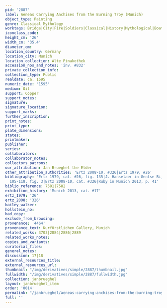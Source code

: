 ```yaml
---
pid: '2887'
label: Aeneas Carrying Anchises from the Burning Troy (Munich)
object_type: Painting
genre: Classical Mythology
worktags: Bridge|City|Fire|Soldiers|Classical|History|Mythological|Boat
iconclass_code:
height_cm: '26'
width_cm: '35.4'
diameter_cm:
location_country: Germany
location_city: Munich
location_collection: Alte Pinakothek
accession_nos_and_notes: 'inv. #832'
private_collection_info:
collection_type: Public
realdate: ca. 1595
numeric_date: '1595'
medium: Oil
support: Copper
support_notes:
signature:
signature_location:
support_marks:
further_inscription:
print_notes:
print_type:
plate_dimensions:
states:
printmaker:
publisher:
series:
collaborators:
collaborator_notes:
collectors_patrons:
our_attribution: Jan Brueghel the Elder
other_attribution_authorities: 'Ertz 2008-10, #326|Ertz 1979, #26'
bibliography: 'Ertz 1979, cat. #26, fig. 135|J. Hanselaer in Gentse Bijdragen 28 (1989),
  105-118, fig. 3|Ertz 2008-10, cat. #326|Ruby in Munich 2013, p. 41'
biblio_reference: 7581|7582
exhibition_history: 'Munich 2013, cat. #17'
ertz_1979: '26'
ertz_2008: '326'
bailey_walker:
hollstein_no:
bad_copy:
exclude_from_browsing:
provenance: '4464'
provenance_text: Kurfürstlichen Gallery, Munich
related_works: 3703|2884|2886|2889
related_works_notes:
copies_and_variants:
curatorial_files:
general_notes:
discussion: 17|18
external_resources_title:
external_resources_url:
thumbnail: "/img/derivatives/simple/2887/thumbnail.jpg"
fullwidth: "/img/derivatives/simple/2887/fullwidth.jpg"
collection: janbrueghel
layout: janbrueghel_item
order: '0014'
permalink: "/janbrueghel/aeneas-carrying-anchises-from-the-burning-troy-munich"
full: ''
---
```

